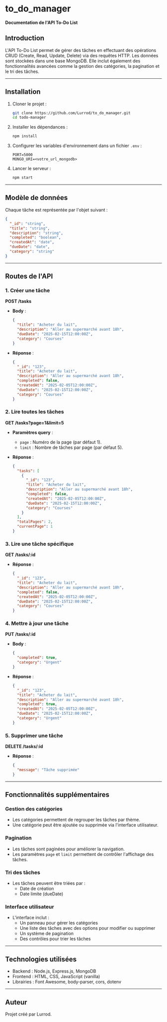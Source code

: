 # to_do_manager

**Documentation de l'API To-Do List**

## Introduction
L'API To-Do List permet de gérer des tâches en effectuant des opérations CRUD (Create, Read, Update, Delete) via des requêtes HTTP. Les données sont stockées dans une base MongoDB. Elle inclut également des fonctionnalités avancées comme la gestion des catégories, la pagination et le tri des tâches.

---

## Installation

1. Cloner le projet :
   ```bash
   git clone https://github.com/Lurrod/to_do_manager.git
   cd todo-manager
   ```

2. Installer les dépendances :
   ```bash
   npm install
   ```

3. Configurer les variables d'environnement dans un fichier `.env` :
   ```
   PORT=5000
   MONGO_URI=<votre_url_mongodb>
   ```

4. Lancer le serveur :
   ```bash
   npm start
   ```

---

## Modèle de données
Chaque tâche est représentée par l'objet suivant :

```json
{
  "_id": "string",
  "title": "string",
  "description": "string",
  "completed": "boolean",
  "createdAt": "date",
  "dueDate": "date",
  "category": "string"
}
```

---

## Routes de l'API

### 1. Créer une tâche
**POST /tasks**

- **Body** :
  ```json
  {
    "title": "Acheter du lait",
    "description": "Aller au supermarché avant 18h",
    "dueDate": "2025-02-15T12:00:00Z",
    "category": "Courses"
  }
  ```

- **Réponse** :
  ```json
  {
    "_id": "123",
    "title": "Acheter du lait",
    "description": "Aller au supermarché avant 18h",
    "completed": false,
    "createdAt": "2025-02-05T12:00:00Z",
    "dueDate": "2025-02-15T12:00:00Z",
    "category": "Courses"
  }
  ```

### 2. Lire toutes les tâches
**GET /tasks?page=1&limit=5**

- **Paramètres query** :
  - `page` : Numéro de la page (par défaut 1).
  - `limit` : Nombre de tâches par page (par défaut 5).

- **Réponse** :
  ```json
  {
    "tasks": [
      {
        "_id": "123",
        "title": "Acheter du lait",
        "description": "Aller au supermarché avant 18h",
        "completed": false,
        "createdAt": "2025-02-05T12:00:00Z",
        "dueDate": "2025-02-15T12:00:00Z",
        "category": "Courses"
      }
    ],
    "totalPages": 2,
    "currentPage": 1
  }
  ```

### 3. Lire une tâche spécifique
**GET /tasks/:id**

- **Réponse** :
  ```json
  {
    "_id": "123",
    "title": "Acheter du lait",
    "description": "Aller au supermarché avant 18h",
    "completed": false,
    "createdAt": "2025-02-05T12:00:00Z",
    "dueDate": "2025-02-15T12:00:00Z",
    "category": "Courses"
  }
  ```

### 4. Mettre à jour une tâche
**PUT /tasks/:id**

- **Body** :
  ```json
  {
    "completed": true,
    "category": "Urgent"
  }
  ```

- **Réponse** :
  ```json
  {
    "_id": "123",
    "title": "Acheter du lait",
    "description": "Aller au supermarché avant 18h",
    "completed": true,
    "createdAt": "2025-02-05T12:00:00Z",
    "dueDate": "2025-02-15T12:00:00Z",
    "category": "Urgent"
  }
  ```

### 5. Supprimer une tâche
**DELETE /tasks/:id**

- **Réponse** :
  ```json
  {
    "message": "Tâche supprimée"
  }
  ```

---

## Fonctionnalités supplémentaires

### Gestion des catégories
- Les catégories permettent de regrouper les tâches par thème.
- Une catégorie peut être ajoutée ou supprimée via l'interface utilisateur.

### Pagination
- Les tâches sont paginées pour améliorer la navigation.
- Les paramètres `page` et `limit` permettent de contrôler l'affichage des tâches.

### Tri des tâches
- Les tâches peuvent être triées par :
  - Date de création
  - Date limite (dueDate)

### Interface utilisateur
- L'interface inclut :
  - Un panneau pour gérer les catégories
  - Une liste des tâches avec des options pour modifier ou supprimer
  - Un système de pagination
  - Des contrôles pour trier les tâches

---

## Technologies utilisées

- Backend : Node.js, Express.js, MongoDB
- Frontend : HTML, CSS, JavaScript (vanilla)
- Librairies : Font Awesome, body-parser, cors, dotenv

---


## Auteur
Projet créé par Lurrod.
